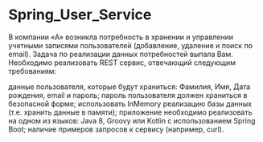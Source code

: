 # Spring_User_Service

В компании «А» возникла потребность в хранении и управлении учетными записями
пользователей (добавление, удаление и поиск по email). Задача по реализации данных
потребностей выпала Вам. Необходимо реализовать REST сервис, отвечающий следующим
требованиям:

данные пользователя, которые будут храниться: Фамилия, Имя, Дата рождения, email и
пароль;
пароль пользователя должен храниться в безопасной форме;
использовать InMemory реализацию базы данных (т.е. хранить данные в памяти);
приложение необходимо реализовать на одном из языков: Java 8, Groovy или Kotlin с
использованием Spring Boot;
наличие примеров запросов к сервису (например, curl).


